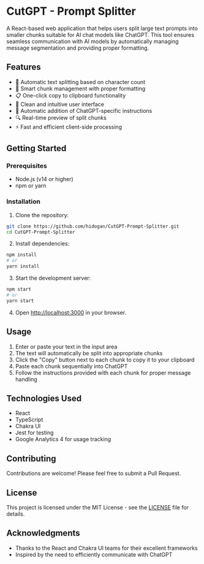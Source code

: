 # CutGPT - Prompt Splitter

A React-based web application that helps users split large text prompts into smaller chunks suitable for AI chat models like ChatGPT. This tool ensures seamless communication with AI models by automatically managing message segmentation and providing proper formatting.

## Features

- 🔄 Automatic text splitting based on character count
- 📝 Smart chunk management with proper formatting
- 📋 One-click copy to clipboard functionality
- 🎨 Clean and intuitive user interface
- 💬 Automatic addition of ChatGPT-specific instructions
- 🔍 Real-time preview of split chunks
- ⚡ Fast and efficient client-side processing

## Getting Started

### Prerequisites

- Node.js (v14 or higher)
- npm or yarn

### Installation

1. Clone the repository:
```bash
git clone https://github.com/hidogan/CutGPT-Prompt-Splitter.git
cd CutGPT-Prompt-Splitter
```

2. Install dependencies:
```bash
npm install
# or
yarn install
```

3. Start the development server:
```bash
npm start
# or
yarn start
```

4. Open [http://localhost:3000](http://localhost:3000) in your browser.

## Usage

1. Enter or paste your text in the input area
2. The text will automatically be split into appropriate chunks
3. Click the "Copy" button next to each chunk to copy it to your clipboard
4. Paste each chunk sequentially into ChatGPT
5. Follow the instructions provided with each chunk for proper message handling

## Technologies Used

- React
- TypeScript
- Chakra UI
- Jest for testing
- Google Analytics 4 for usage tracking

## Contributing

Contributions are welcome! Please feel free to submit a Pull Request.

## License

This project is licensed under the MIT License - see the [LICENSE](LICENSE) file for details.

## Acknowledgments

- Thanks to the React and Chakra UI teams for their excellent frameworks
- Inspired by the need to efficiently communicate with ChatGPT 
